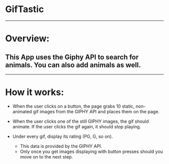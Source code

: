 # GifTastic
---
# Overview:
   ## This App uses the Giphy API to search for animals. You can also add animals as well.
---
# How it works:

*   When the user clicks on a button, the page grabs 10 static, non-animated gif images from the GIPHY API and places them on the page.

*   When the user clicks one of the still GIPHY images, the gif should animate. If the user clicks the gif again, it should stop playing.

* Under every gif, display its rating (PG, G, so on).
   * This data is provided by the GIPHY API.
   * Only once you get images displaying with button presses should you move on to the next step.
